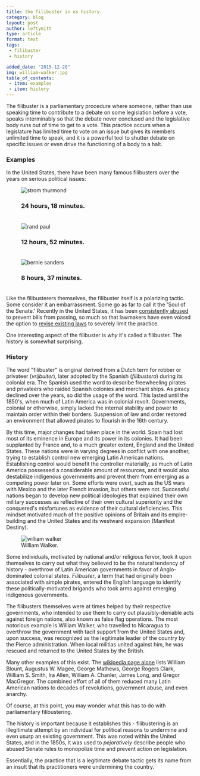 ```yaml
---
title: the filibuster in us history.
category: blog
layout: post
author: leftymitt
type: article
format: text
tags: 
 - filibuster
 - history

added_date: "2015-12-28"
img: william-walker.jpg
table_of_contents:
 - item: examples
 - item: history
---
```


The filibuster is a parliamentary procedure where someone, rather than use speaking time to contribute to a debate on some legislation before a vote, speaks interminably so that the debate never conclused and the legislative body runs out of time to get to a vote. 
This practice occurs when a legislature has limited time to vote on an issue but gives its members unlimited time to speak, and it is a powerful tool to shutter debate on specific issues or even drive the functioning of a body to a halt.  

### Examples 

In the United States, there have been many famous filibusters over the years on serious political issues:  

<div class="uk-grid" data-uk-grid="{animation:false, gutter:15}">

<div class="uk-width-1-1 uk-width-medium-1-2 uk-width-large-1-3">
<figure class="uk-overlay uk-overlay-hover">
<img class="uk-cover" alt="strom thurmond" src="{{ site.images }}/strom_thurmond.jpg">
<figcaption class="uk-overlay-panel uk-overlay-fade uk-overlay-background
				       uk-flex uk-flex-center uk-flex-middle uk-text-center">
<h3>24 hours, 18 minutes.<br><br>
	<i class="uk-contrast uk-icon-cloud-download uk-icon-medium"></i>
</h3>
</figcaption>
<a class="uk-position-cover" href="https://www.senate.gov/artandhistory/history/resources/pdf/Thurmond_filibuster_1957.pdf"></a>
</figure>
</div>

<div class="uk-width-1-1 uk-width-medium-1-2 uk-width-large-1-3">
<figure class="uk-overlay uk-overlay-hover">
<img class="uk-cover" alt="rand paul" src="https://img.youtube.com/vi/0ZLYwSPbNXo/hqdefault.jpg">
<figcaption class="uk-overlay-panel uk-overlay-fade uk-overlay-background
				       uk-flex uk-flex-center uk-flex-middle uk-text-center">
<h3>12 hours, 52 minutes.<br><br>
	<i class="uk-contrast uk-icon-play-circle uk-icon-medium"></i>
</h3>
</figcaption>
<a class="uk-position-cover" data-uk-lightbox href="https://www.youtube.com/watch?v=0ZLYwSPbNXo"></a>
</figure>
</div>

<div class="uk-width-1-1 uk-width-medium-1-2 uk-width-large-1-3">
<figure class="uk-overlay uk-overlay-hover">
<img class="uk-cover" alt="bernie sanders" src="https://img.youtube.com/vi/VLNKNq9soLE/hqdefault.jpg">
<figcaption class="uk-overlay-panel uk-overlay-fade uk-overlay-background
				       uk-flex uk-flex-center uk-flex-middle uk-text-center">
<h3>8 hours, 37 minutes.<br><br>
	<i class="uk-contrast uk-icon-play-circle uk-icon-medium"></i>
</h3>
</figcaption>
<a class="uk-position-cover" data-uk-lightbox href="https://www.youtube.com/watch?v=VLNKNq9soLE"></a>
</figure>
</div>

<!--
<div class="uk-width-1-1 uk-width-medium-1-2 uk-width-large-1-3">
<figure class="uk-overlay uk-overlay-hover">
<img class="uk-cover" alt="robert la follette" src="{{ site.images }}/robert_la_follette.jpg">
<figcaption class="uk-overlay-panel uk-overlay-fade uk-overlay-background
				       uk-flex uk-flex-center uk-flex-middle uk-text-center">
<h3>18 hours, 12 minutes.
</h3>
</figcaption>
<a class="uk-position-cover" href="https://en.wikipedia.org/wiki/Robert_M._La_Follette_Sr."></a>
</figure>
</div>
-->

</div>


Like the filibusterers themselves, the filibuster itself is a polarizing tactic. Some consider it an embarrassment. 
Some go as far to call it the 'Soul of the Senate.' 
Recently in the United States, it has been [consistently abused](http://www.huffingtonpost.com/2010/03/01/gop-filibuster-record-rep_n_480722.html) to prevent bills from passing, so much so that lawmakers have even voiced the option to [revise existing laws](https://www.washingtonpost.com/politics/senate-poised-to-limit-filibusters-in-party-line-vote-that-would-alter-centuries-of-precedent/2013/11/21/d065cfe8-52b6-11e3-9fe0-fd2ca728e67c_story.html) to severely limit the practice. 

One interesting aspect of the filibuster is *why* it's called a filibuster. The history is somewhat surprising.  

### History

The word "filibuster" is original derived from a Dutch term for robber or privateer (*vrijbuiter*), later adopted by the Spanish (*filibustero*) during its colonial era. 
The Spanish used the word to describe freewheeling pirates and privateers who raided Spanish colonies and merchant ships. 
As piracy declined over the years, so did the usage of the word. 
This lasted until the 1850's, when much of Latin America was in colonial revolt. 
Governments, colonial or otherwise, simply lacked the internal stability and power to maintain order within their borders. 
Suspension of law and order restored an environment that allowed pirates to flourish in the 16th century. 

By this time, major changes had taken place in the world. Spain had lost most of its eminence in Europe and its power in its colonies. 
It had been supplanted by France and, to a much greater extent, England and the United States. 
These nations were in varying degrees in conflict with one another, trying to establish control new emerging Latin American nations. 
Establishing control would benefit the controller materially, as much of Latin America possessed a considerable amount of resources, and it would also destabilize indigenous governments and prevent them from emerging as a competing power later on. 
Some efforts were overt, such as the US wars with Mexico and the later French invasion, but others were not. 
Successful nations began to develop new political ideologies that explained their own military successes as reflective of their own cultural superiority and the conquered's misfortunes as evidence of their cultural deficiencies. 
This mindset motivated much of the positive opinions of Britain and its empire-building and the United States and its westward expansion (Manifest Destiny).  

<figure class="uk-overlay uk-float-right uk-margin-left uk-margin-bottom">
	<img alt="william walker" class="uk-overlay-fade" style="max-width:400px;" src="{{site.images}}/william-walker.jpg">
	<figcaption class="uk-text-center uk-overlay-panel uk-ignore uk-overlay-background 
                      uk-overlay-bottom">William Walker.
	</figcaption>
</figure>

Some individuals, motivated by national and/or religious fervor, took it upon themselves to carry out what they believed to be the natural tendency of history - overthrow of Latin American governments in favor of Anglo-dominated colonial states. *Filibuster*, a term that had originally been associated with simple pirates, entered the English language to identify these politically-motivated brigands who took arms against emerging indigenous governments.  

The filibusters themselves were at times helped by their respective governments, who intended to use them to carry out plausibly-deniable acts against foreign nations, also known as false flag operations. 
The most notorious example is William Walker, who travelled to Nicaragua to overthrow the government with tacit support from the United States and, upon success, was recognized as the legitimate leader of the country by the Pierce administration. 
When local militias united against him, he was rescued and returned to the United States by the British.  

Many other examples of this exist. The [wikipedia page alone](https://en.wikipedia.org/wiki/Filibuster_%28military%29) lists William Blount, Augustus W. Magee, George Mathews, George Rogers Clark, William S. Smith, Ira Allen, William A. Chanler, James Long, and  Gregor MacGregor. The combined effort of all of them reduced many Latin American nations to decades of revolutions, government abuse, and even anarchy. 


Of course, at this point, you may wonder what this has to do with parliamentary filibustering.  

The history is important because it establishes this - filibustering is an illegitimate attempt by an individual for political reasons to undermine and even usurp an existing government. 
This was noted within the United States, and in the 1850s, it was used to *pejoratively* describe people who abused Senate rules to monopolize time and prevent action on legislation.  

Essentially, the practice that is a legitimate debate tactic gets its name from an insult that its practitioners were undermining the country.  
